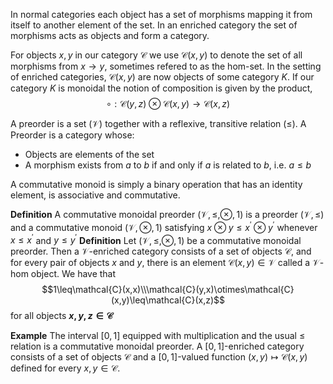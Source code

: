 In normal categories each object has a set of morphisms mapping it from itself to another element of the set. In an enriched category the set of morphisms acts as objects and form a category.

For objects $x,y$ in our category $\mathcal{C}$ we use $\mathcal{C}(x,y)$ to denote the set of all morphisms from $x\to y$, sometimes refered to as the hom-set.
In the setting of enriched categories, $\mathcal{C}(x,y)$ are now objects of some category $K$. If our category $K$ is monoidal the notion of composition is given by the product, 
$$\circ:\mathcal{C}(y,z)\otimes\mathcal{C}(x,y)\to\mathcal{C}(x,z)$$

A preorder is a set ($\mathcal{V}$) together with a reflexive, transitive relation ($\leq$). A $\text{Preorder}$ is a category whose:
 - Objects are elements of the set
 - A morphism exists from $a$ to $b$ if and only if $a$ is related to $b$, i.e. $a\leq b$

A commutative monoid is simply a binary operation that has an identity element, is associative and commutative.

**Definition**
A commutative monoidal preorder $(\mathcal{V}, \leq, \otimes, 1)$ is a preorder $(\mathcal{V},\leq)$ and a commutative monoid $(\mathcal{V},\otimes, 1)$ satisfying $x\otimes y\leq x^{\prime}\otimes y^{\prime}$ whenever $x\leq x^{\prime}$ and $y\leq y^{\prime}$
**Definition**
Let $(\mathcal{V},\leq,\otimes,1)$ be a commutative monoidal preorder. Then a $\mathcal{V}$-enriched category consists of a set of objects $\mathcal{C}$, and for every pair of objects $x$ and $y$, there is an element $\mathcal{C}(x,y)\in\mathcal{V}$ called a $\mathcal{V}$-hom object. We have that
$$1\leq\mathcal{C}(x,x)\\\mathcal{C}(y,x)\otimes\mathcal{C}(x,y)\leq\mathcal{C}(x,z)$$
for all objects **$x,y,z\in\mathcal{C}$**

**Example**
The interval $[0,1]$ equipped with multiplication and the usual $\leq$ relation is a commutative monoidal preorder. A $[0,1]$-enriched category consists of a set of objects $\mathcal{C}$ and a $[0,1]$-valued function $(x,y)\mapsto\mathcal{C}(x,y)$ defined for every $x,y\in\mathcal{C}$. 